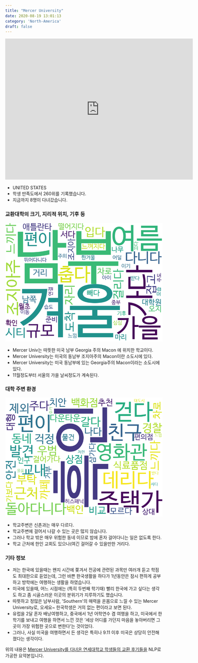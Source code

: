 ```yaml
---
title: "Mercer University"
date: 2020-08-19 13:01:13
category: 'North-America'
draft: false
---
```


<iframe
width="600"
height="450"
frameborder="0" style="border:0"
src="https://www.google.com/maps/embed/v1/place?key=AIzaSyC9e1AME-pVmWC4hBpFdu5S4dKzyepa3HQ&q=Mercer+University&center=32.8288186,-83.6497769&zoom=14" allowfullscreen>
</iframe>

* UNITED STATES
* 학생 만족도에서 260위를 기록했습니다.
* 지금까지 8명이 다녀갔습니다. 

### 교환대학의 크기, 지리적 위치, 기후 등

![gen_info-WordCloud](../univ_wordclouds_okt/gen_info/US000105_gen_info_okt.png)

* Mercer Univ는 따뜻한 미국 남부 Georgia 주의 Macon 에 위치한 학교이다.
* Mercer University는 미국의 동남부 조지아주의 Macon이란 소도시에 있다.
* Mercer University는 미국 동남부에 있는 Georgia주의 Macon이라는 소도시에 있다.
* 11월정도부터 서울의 가을 날씨정도가 계속된다.


### 대학 주변 환경

![env_info-WordCloud](../univ_wordclouds_okt/env_info/US000105_env_info_okt.png)

* 학교주변은 신촌과는 매우 다르다.
* 학교주변에 걸어서 나갈 수 있는 곳은 많지 않습니다.
* 그러나 학교 밖은 매우 위험한 동네 이므로 밤에 혼자 걸어다니는 일은 없도록 한다.
* 학교 근처에 한인 교회도 있으나(여긴 걸어갈 수 있을만한 거리다.


### 기타 정보

* 저는 한국에 있을때는 왠지 시간에 쫒겨서 전공에 관련된 과목만 여러개 듣고 학점도 최대한으로 듣었는데, 그런 바쁜 한국생활을 하다가 1년동안은 잠시 편하게 공부하고 방학에는 여행하는 생활을 하였습니다.
* 미국에 있을때, 어느 시점에는 (특히 두번째 학기때) 빨리 한국에 가고 싶다는 생각도 하고 좀 시골스러운 이곳의 분위기가 지루하기도 했습니다.
* 따뜻하고 정많은 남부사람, 'Southern'의 매력을 온몸으로 느낄 수 있는 Mercer University로, 오세요~ 한국학생은 거의 없는 편이라고 보면 된다.
* 유럽을 2달 혼자 배낭여행하고, 중국에서 1년 어학연수 겸 여행을 하고, 미국에서 한학기를 보내고 여행을 하면서 느낀 것은 ‘세상 어디를 가던지 마음을 놓아버리면 그곳이 가장 위험한 곳으로 변한다’는 것이었다.
* 그러나, 사실 미국을 여행하면서 든 생각은 특히나 9.11 이후 미국은 상당히 안전해 졌다는 생각이다.


위의 내용은 [Mercer University를 다녀온 연세대학교 학생들의 교환 후기들을](http://oia.yonsei.ac.kr/partner/expReport.asp?ucode=US000105&bgbn=A) NLP로 가공한 요약본입니다. 
